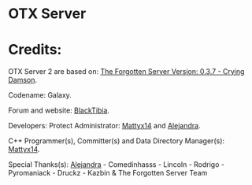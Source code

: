 OTX Server
=========

Credits:
=========
OTX Server 2 are based on: [The Forgotten Server Version: 0.3.7 - Crying Damson](http://otland.net/threads/9-46-the-forgotten-server-v0-3-7-preview-crying-damson.155314/).

Codename: Galaxy.

Forum and website: [BlackTibia](http://www.blacktibia.org/).

Developers: Protect Administrator: [Mattyx14](http://www.blacktibia.org/u3472) and [Alejandra](http://www.blacktibia.org/u37886).

C++ Programmer(s), Committer(s) and Data Directory Manager(s): [Mattyx14](http://www.blacktibia.org/u3472).

Special Thanks(s): [Alejandra](http://www.blacktibia.org/u37886) - Comedinhasss - Lincoln - Rodrigo - Pyromaniack - Druckz - Kazbin & The Forgotten Server Team